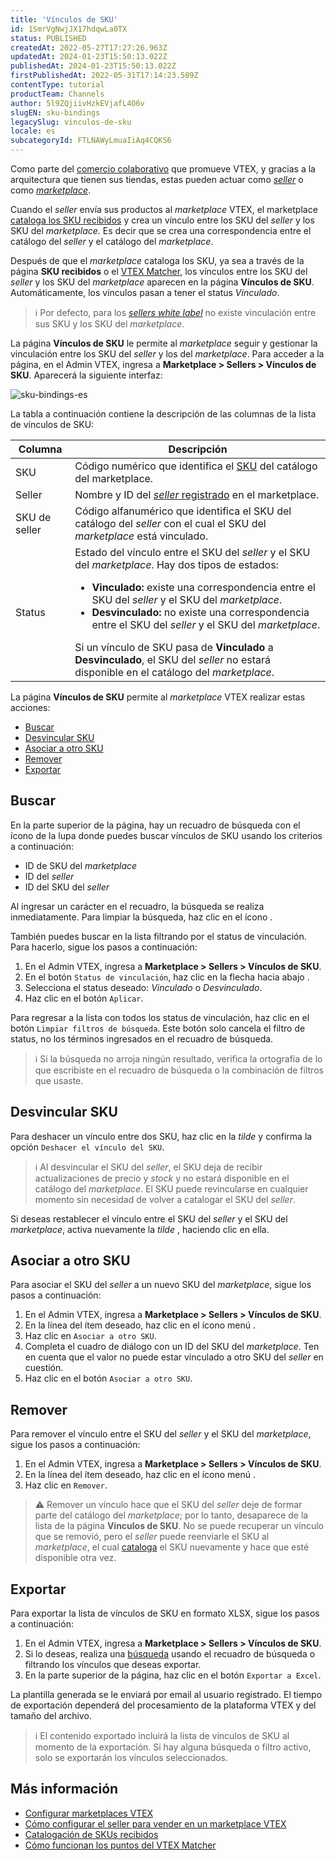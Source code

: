```yaml
---
title: 'Vínculos de SKU'
id: 1SmrVgNwjJX17hdqwLa0TX
status: PUBLISHED
createdAt: 2022-05-27T17:27:26.963Z
updatedAt: 2024-01-23T15:50:13.022Z
publishedAt: 2024-01-23T15:50:13.022Z
firstPublishedAt: 2022-05-31T17:14:23.589Z
contentType: tutorial
productTeam: Channels
author: 5l9ZQjiivHzkEVjafL4O6v
slugEN: sku-bindings
legacySlug: vinculos-de-sku
locale: es
subcategoryId: FTLNAWyLmuaIiAq4CQKS6
---
```


Como parte del [comercio colaborativo](/es/tutorial/estrategias-de-marketplace-na-vtex--tutorials_402) que promueve VTEX, y gracias a la arquitectura que tienen sus tiendas, estas pueden actuar como [_seller_](/es/tutorial/configurar-seller-para-vender-em-marketplace-vtex--6g045OkRSjNpqhkExbQRlP) o como [_marketplace_](/es/tutorial/configurar-marketplace-vtex--7splyp5MqIyt2Iyz5jsNzb).

Cuando el _seller_ envía sus productos al _marketplace_ VTEX, el marketplace [cataloga los SKU recibidos](/es/tutorial/sugerindo-e-aprovando-skus--tutorials_396) y crea un vínculo entre los SKU del _seller_ y los SKU del _marketplace_. Es decir que se crea una correspondencia entre el catálogo del _seller_ y el catálogo del _marketplace_. 

Después de que el _marketplace_ cataloga los SKU, ya sea a través de la página **SKU recibidos** o el [VTEX Matcher](/es/tutorial/entendendo-a-pontuacao-do-vtex-matcher--tutorials_424), los vínculos entre los SKU del _seller_ y los SKU del _marketplace_ aparecen en la página **Vínculos de SKU**. Automáticamente, los vínculos pasan a tener el status _Vinculado_.

> ℹ️ Por defecto, para los [*sellers white label*](/es/tutorial/seller-white-label--5orlGHyDHGAYciQ64oEgKa) no existe vinculación entre sus SKU y los SKU del *marketplace*.

La página **Vínculos de SKU** le permite al _marketplace_ seguir y gestionar la vinculación entre los SKU del _seller_ y los del _marketplace_. Para acceder a la página, en el Admin VTEX, ingresa a **Marketplace > Sellers > Vínculos de SKU**. Aparecerá la siguiente interfaz:

![sku-bindings-es](https://cdn.statically.io/gh/vtexdocs/help-center-content/refs/heads/main/docs/es/tutorials/sellers/v%C3%ADnculos-de-sku/vinculos-de-sku_1.png)

La tabla a continuación contiene la descripción de las columnas de la lista de vínculos de SKU:

| **Columna** | **Descripción** |
| ---------- | ---------- |
| SKU | Código numérico que identifica el [SKU](/es/tracks/catalogo-101--5AF0XfnjfWeopIFBgs3LIQ/17PxekVPmVYI4c3OCQ0ddJ) del catálogo del marketplace. |
| Seller | Nombre y ID del [_seller_ registrado](/es/tutorial/adicionar-seller--tutorials_392) en el marketplace. |
| SKU de seller | Código alfanumérico que identifica el SKU del catálogo del _seller_ con el cual el SKU del _marketplace_ está vinculado. |
| Status | Estado del vínculo entre el SKU del _seller_ y el SKU del _marketplace_. Hay dos tipos de estados: <ul><li>**Vinculado:** existe una correspondencia entre el SKU del *seller* y el SKU del *marketplace*.</li><li>**Desvinculado:** no existe una correspondencia entre el SKU del *seller* y el SKU del *marketplace*.</li></ul> Si un vínculo de SKU pasa de **Vinculado** a **Desvinculado**, el SKU del *seller* no estará disponible en el catálogo del *marketplace*. |

La página **Vínculos de SKU** permite al _marketplace_ VTEX realizar estas acciones:

- [Buscar](#buscar)
- [Desvincular SKU](#desvincular-sku)
- [Asociar a otro SKU](#asociar-a-otro-sku)
- [Remover](#remover)
- [Exportar](#exportar)

## Buscar

En la parte superior de la página, hay un recuadro de búsqueda con el ícono de la lupa <i class="fas fa-search"></i> donde puedes buscar vínculos de SKU usando los criterios a continuación:

- ID de SKU del _marketplace_
- ID del _seller_
- ID del SKU del _seller_

Al ingresar un carácter en el recuadro, la búsqueda se realiza inmediatamente. Para limpiar la búsqueda, haz clic en el ícono <i class="far fa-times-circle"></i>. 

También puedes buscar en la lista filtrando por el status de vinculación. Para hacerlo, sigue los pasos a continuación:

1. En el Admin VTEX, ingresa a **Marketplace > Sellers > Vínculos de SKU**.
2. En el botón `Status de vinculación`, haz clic en la flecha hacia abajo <i class="fas fa-angle-down"></i>.
3. Selecciona el status deseado: _Vinculado_ o _Desvinculado_.
4. Haz clic en el botón `Aplicar`.

Para regresar a la lista con todos los status de vinculación, haz clic en el botón `Limpiar filtros de búsqueda`. Este botón solo cancela el filtro de status, no los términos ingresados en el recuadro de búsqueda.

> ℹ️ Si la búsqueda no arroja ningún resultado, verifica la ortografía de lo que escribiste en el recuadro de búsqueda o la combinación de filtros que usaste.

## Desvincular SKU

Para deshacer un vínculo entre dos SKU, haz clic en la _tilde_ <i class="fas fa-toggle-on"></i> y confirma la opción `Deshacer el vínculo del SKU`. 

> ℹ️ Al desvincular el SKU del *seller*, el SKU deja de recibir actualizaciones de precio y *stock* y no estará disponible en el catálogo del *marketplace*. El SKU puede revincularse en cualquier momento sin necesidad de volver a catalogar el SKU del *seller*.

Si deseas restablecer el vínculo entre el SKU del _seller_ y el SKU del _marketplace_, activa nuevamente la _tilde_ <i class="fas fa-toggle-on"></i>, haciendo clic en ella.

## Asociar a otro SKU

Para asociar el SKU del _seller_ a un nuevo SKU del _marketplace_, sigue los pasos a continuación:

1. En el Admin VTEX, ingresa a **Marketplace > Sellers > Vínculos de SKU**.
2. En la línea del ítem deseado, haz clic en el ícono menú <i class="fas fa-ellipsis-v"></i>.
3. Haz clic en <i class="fas fa-link"></i> `Asociar a otro SKU`.
4. Completa el cuadro de diálogo con un ID del SKU del _marketplace_. Ten en cuenta que el valor no puede estar vinculado a otro SKU del _seller_ en cuestión.
5. Haz clic en el botón <i class="fas fa-link"></i> `Asociar a otro SKU`.

## Remover

Para remover el vínculo entre el SKU del _seller_ y el SKU del _marketplace_, sigue los pasos a continuación:

1. En el Admin VTEX, ingresa a **Marketplace > Sellers > Vínculos de SKU**.
2. En la línea del ítem deseado, haz clic en el ícono menú <i class="fas fa-ellipsis-v"></i>.
3. Haz clic en <i class="far fa-trash-alt"></i> `Remover`.

> ⚠️ Remover un vínculo hace que el SKU del *seller* deje de formar parte del catálogo del *marketplace*; por lo tanto, desaparece de la lista de la página **Vínculos de SKU**. No se puede recuperar un vínculo que se removió, pero el *seller* puede reenviarle el SKU al *marketplace*, el cual [cataloga](/es/tutorial/sugerindo-e-aprovando-skus--tutorials_396) el SKU nuevamente y hace que esté disponible otra vez.

## Exportar

Para exportar la lista de vínculos de SKU en formato XLSX, sigue los pasos a continuación:

1. En el Admin VTEX, ingresa a **Marketplace > Sellers > Vínculos de SKU**.
2. Si lo deseas, realiza una [búsqueda](#buscar) usando el recuadro de búsqueda o filtrando los vínculos que deseas exportar.
3. En la parte superior de la página, haz clic en el botón <i class="far fa-arrow-to-top"></i> `Exportar a Excel`.

La plantilla generada se le enviará por email al usuario registrado. El tiempo de exportación dependerá del procesamiento de la plataforma VTEX y del tamaño del archivo.

> ℹ️ El contenido exportado incluirá la lista de vínculos de SKU al momento de la exportación. Si hay alguna búsqueda o filtro activo, solo se exportarán los vínculos seleccionados.

## Más información

- [Configurar marketplaces VTEX](/es/tutorial/configurar-marketplace-vtex--7splyp5MqIyt2Iyz5jsNzb)
- [Cómo configurar el seller para vender en un marketplace VTEX](/es/tutorial/configurar-seller-para-vender-em-marketplace-vtex--6g045OkRSjNpqhkExbQRlP)
- [Catalogación de SKUs recibidos](/es/tutorial/sugerindo-e-aprovando-skus--tutorials_396)
- [Cómo funcionan los puntos del VTEX Matcher](/es/tutorial/entendendo-a-pontuacao-do-vtex-matcher--tutorials_424)
